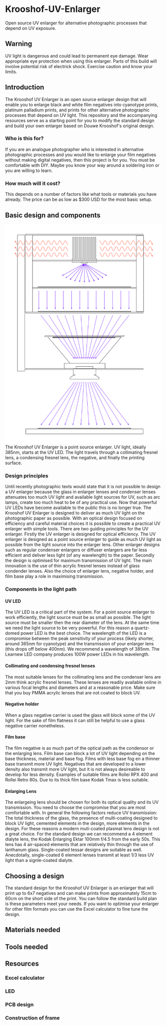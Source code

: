 # Krooshof-UV-Enlarger
Open source UV enlarger for alternative photographic processes that depend on UV exposure.
## Warning
UV light is dangerous and could lead to permanent eye damage. Wear appropriate eye protection when using this enlarger. Parts of this build will involve potential risk of electrick shock. Exercise caution and know your limits.
## Introduction
The Krooshof UV Enlarger is an open source enlarger design that will enable you to enlarge black and white film negatives into cyanotype prints, platinum palladium prints, and prints for other alternative photographic processes that depend on UV light. This repository and the accompanying resources serve as a starting point for you to modify the standard design and build your own enlarger based on Douwe Krooshof's original design.
### Who is this for?
If you are an analogue photographer who is interested in alternative photographic processes and you would like to enlarge your film negatives without making digital negatives, then this project is for you. You must be comfortable with DIY. Maybe you know your way around a soldering iron or you are willing to learn.
### How much will it cost?
This depends on a number of factors like what tools or materials you have already. The price can be as low as $300 USD for the most basic setup. 
## Basic design and components
![Illustration of the Krooshof UV Enlarger](https://github.com/coreypkolb/Krooshnof-UV-Enlarger/blob/main/images/uv-enlarger-verticle-simple.svg?raw=true)
The Krooshof UV Enlarger is a point source enlarger. UV light, ideally 385nm, starts at the UV LED. The light travels through a collimating fresnel lens, a condensing fresnel lens, the negative, and finally the printing surface.
### Design principles
Until recently photographic texts would state that it is not possible to design a UV enlarger because the glass in enlarger lenses and condenser lenses attenuates too much UV light and available light sources for UV, such as arc lamps, create too much heat to be of any practical use. Now that powerful UV LEDs have become available to the public this is no longer true. The Krooshof UV Enlarger is designed to deliver as much UV light on the photographic paper as possible. With an optical design focused on efficiency and careful material choices it is possible to create a practical UV enlarger with simple tools. There are two guiding principles for the UV enlarger. Firstly the UV enlarger is designed for optical efficiency. The UV enlarger is designed as a point source enlarger to guide as much UV light as possible from the light source into the enlarger lens. Other enlarger designs such as regular condenser enlargers or diffuser enlargers are far less efficient and deliver less light (of any wavelength) to the paper. Secondly the design is optimised for maximum transmission of UV light. The main innovation is the use of thin acrylic fresnel lenses instead of glass condender lenses. Also the choice of enlarger lens, negative holder, and film base play a role in maximising transmission. 
### Components in the light path
#### UV LED
The UV LED is a critical part of the system. For a point source enlarger to work efficiently, the light source must be as small as possible. The light source must be smaller then the rear diameter of the lens. At the same time we need the light source to be very powerful. For this reason a quartz-domed power LED is the best choice. The wavelength of the LED is a compromise between the peak sensitivity of your process (likely shorter, around 365nm for cyanotype) and the transmission of your enlarger lens (this drops off below 400nm). We recommend a wavelength of 385nm. The Learnew LED company produces 100W power LEDs in his wavelength.
#### Collimating and condensing fresnel lenses
The most suitable lenses for the collimating lens and the condenser lens are 2mm think acrylic fresnel lenses. These lenses are readily available online in various focal lengths and diameters and at a reasonable price. Make sure that you buy PMMA acrylic lenses that are not coated to block UV. 
#### Negative holder
When a glass negative carrier is used the glass will block some of the UV light. For the sake of film flatness it can still be helpful to use a glass negative carrier nonetheless.
#### Film base
The film negative is as much part of the optical path as the condensor or the enlarging lens. Film base can block a lot of UV light depending on the base thickness, material and base fog. Films with less base fog en a thinner base transmit more UV light. Negatives that are developed to a lower density also transmit more UV light, but it is not always desireable to develop for less density. Examples of suitable films are Rollei RPX 400 and Rollei Retro 80s. Due to its thick film base Kodak Tmax is less suitable. 
#### Enlarging Lens
The enlargeing lens should be chosen for both its optical quality and its UV transmission. You need to choose the compromise that you are most comfortable with. In general the following factors reduce UV transmission: The total thickness of the glass, the presence of multi-coating designed to block UV light, cemented elements in the design, more elements in the design. For these reasons a modern muti-coated plasmat lens design is not a great choice. For the standard design we can recommend a 4 element dialyte lens, the Kodak Enlarging Ektar 100mm f/4.5 from the early 50s. This lens has 4 air-spaced elements that are relatively thin through the use of lanthanum glass. Single-coated tessar designs are suitable as well. Anecdotally, single-coated 6 element lenses transmit at least 1/3 less UV light than a signle-coated dialyte.
## Choosing a design
The standard design for the Krooshof UV Enlarger is an enlarger that will print up to 6x7 negatives and can make prints from approximately 15cm to 60cm on the short side of the print. You can follow the standard build plan is these parameters meet your needs. If you want to optimise your enlarger for other film formats you can use the Excel calculator to fine tune the design.
## Materials needed

## Tools needed

## Resources
### Excel calculator
### LED 
### PCB design
### Construction of frame

